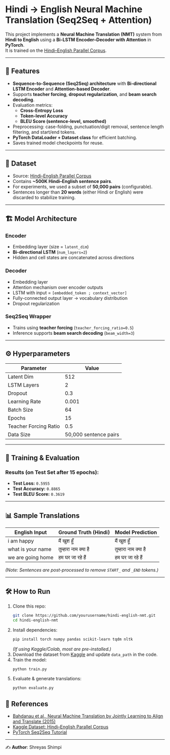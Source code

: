# Hindi → English Neural Machine Translation (Seq2Seq + Attention)

This project implements a **Neural Machine Translation (NMT)** system from **Hindi to English** using a **Bi-LSTM Encoder–Decoder with Attention** in **PyTorch**.  
It is trained on the [Hindi–English Parallel Corpus](https://www.kaggle.com/datasets/vaibhavkumar11/hindi-english-parallel-corpus).

---

## 📌 Features
- **Sequence-to-Sequence (Seq2Seq) architecture** with **Bi-directional LSTM Encoder** and **Attention-based Decoder**.  
- Supports **teacher forcing**, **dropout regularization**, and **beam search decoding**.  
- Evaluation metrics:
  - **Cross-Entropy Loss**
  - **Token-level Accuracy**
  - **BLEU Score (sentence-level, smoothed)**  
- Preprocessing: case-folding, punctuation/digit removal, sentence length filtering, and start/end tokens.  
- **PyTorch DataLoader + Dataset class** for efficient batching.  
- Saves trained model checkpoints for reuse.  

---

## 📂 Dataset
- Source: [Hindi–English Parallel Corpus](https://www.kaggle.com/datasets/vaibhavkumar11/hindi-english-parallel-corpus)  
- Contains **~500K Hindi–English sentence pairs**.  
- For experiments, we used a subset of **50,000 pairs** (configurable).  
- Sentences longer than **20 words** (either Hindi or English) were discarded to stabilize training.  

---

## 🏗 Model Architecture
### Encoder
- Embedding layer (size = `latent_dim`)  
- **Bi-directional LSTM** (`num_layers=2`)  
- Hidden and cell states are concatenated across directions  

### Decoder
- Embedding layer  
- Attention mechanism over encoder outputs  
- LSTM with input = `[embedded_token ; context_vector]`  
- Fully-connected output layer → vocabulary distribution  
- Dropout regularization  

### Seq2Seq Wrapper
- Trains using **teacher forcing** (`teacher_forcing_ratio=0.5`)  
- Inference supports **beam search decoding** (`beam_width=3`)  

---

## ⚙️ Hyperparameters
| Parameter | Value |
|-----------|-------|
| Latent Dim | 512 |
| LSTM Layers | 2 |
| Dropout | 0.3 |
| Learning Rate | 0.001 |
| Batch Size | 64 |
| Epochs | 15 |
| Teacher Forcing Ratio | 0.5 |
| Data Size | 50,000 sentence pairs |

---

## 🚀 Training & Evaluation
### Results (on Test Set after 15 epochs):
- **Test Loss:** `0.5955`  
- **Test Accuracy:** `0.8865`  
- **Test BLEU Score:** `0.3619`  

---

## 📊 Sample Translations
| English Input | Ground Truth (Hindi) | Model Prediction |
|---------------|-----------------------|------------------|
| i am happy | मैं खुश हूँ | मैं खुश हूँ |
| what is your name | तुम्हारा नाम क्या है | तुम्हारा नाम क्या है |
| we are going home | हम घर जा रहे हैं | हम घर जा रहे हैं |

*(Note: Sentences are post-processed to remove `START_` and `_END` tokens.)*  

---

## 🛠 How to Run
1. Clone this repo:
   ```bash
   git clone https://github.com/yourusername/hindi-english-nmt.git
   cd hindi-english-nmt
   ```
2. Install dependencies:
   ```bash
   pip install torch numpy pandas scikit-learn tqdm nltk
   ```
   *(If using Kaggle/Colab, most are pre-installed.)*
3. Download the dataset from [Kaggle](https://www.kaggle.com/datasets/vaibhavkumar11/hindi-english-parallel-corpus) and update `data_path` in the code.  
4. Train the model:
   ```bash
   python train.py
   ```
5. Evaluate & generate translations:
   ```bash
   python evaluate.py
   ```


## 📜 References
- [Bahdanau et al., Neural Machine Translation by Jointly Learning to Align and Translate (2015)](https://arxiv.org/abs/1409.0473)  
- [Kaggle Dataset: Hindi–English Parallel Corpus](https://www.kaggle.com/datasets/vaibhavkumar11/hindi-english-parallel-corpus)  
- [PyTorch Seq2Seq Tutorial](https://pytorch.org/tutorials/intermediate/seq2seq_translation_tutorial.html)  

---

✍️ **Author**: Shreyas Shimpi
